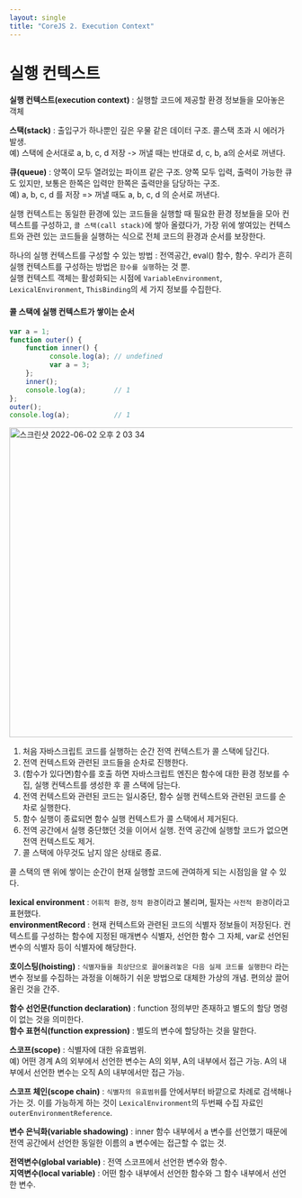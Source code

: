 ```yaml
---
layout: single
title: "CoreJS 2. Execution Context"
---
```


# 실행 컨텍스트
**실행 컨텍스트(execution context)** : 실행할 코드에 제공할 환경 정보들을 모아놓은 객체    
    
**스택(stack)** : 출입구가 하나뿐인 깊은 우물 같은 데이터 구조. 콜스택 초과 시 에러가 발생.     
예) 스택에 순서대로 a, b, c, d 저장 -> 꺼낼 때는 반대로 d, c, b, a의 순서로 꺼낸다.

**큐(queue)** : 양쪽이 모두 열려있는 파이프 같은 구조. 양쪽 모두 입력, 출력이 가능한 큐도 있지만, 보통은 한쪽은 입력만 한쪽은 출력만을 담당하는 구조.   
예) a, b, c, d 를 저장 => 꺼낼 때도 a, b, c, d 의 순서로 꺼낸다.   

실행 컨텍스트는 동일한 환경에 있는 코드들을 실행할 때 필요한 환경 정보들을 모아 컨텍스트를 구성하고, `콜 스택(call stack)`에 쌓아 올렸다가, 가장 위에 쌓여있는 컨텍스트와 관련 있는 코드들을 실행하는 식으로 전체 코드의 환경과 순서를 보장한다.     
      
하나의 실행 컨텍스트를 구성할 수 있는 방법 : 전역공간, eval() 함수, 함수. 우리가 흔히 실행 컨텍스트를 구성하는 방법은 `함수를 실행`하는 것 뿐.    
실행 컨텍스트 객체는 활성화되는 시점에 `VariableEnvironment`, `LexicalEnvironment`, `ThisBinding`의 세 가지 정보를 수집한다.    


#### 콜 스택에 실행 컨텍스트가 쌓이는 순서    
```js
var a = 1;
function outer() {
    function inner() {
          console.log(a); // undefined
          var a = 3;
    };
    inner(); 
    console.log(a);       // 1
};
outer();
console.log(a);           // 1
```
<img width="550" alt="스크린샷 2022-06-02 오후 2 03 34" src="https://user-images.githubusercontent.com/84711115/171556516-0cfc1e68-677e-494f-b212-4be247277fdf.png">

1. 처음 자바스크립트 코드를 실행하는 순간 전역 컨텍스트가 콜 스택에 담긴다.
2. 전역 컨텍스트와 관련된 코드들을 순차로 진행한다.
3. (함수가 있다면)함수를 호출 하면 자바스크립트 엔진은 함수에 대한 환경 정보를 수집, 실행 컨텍스트를 생성한 후 콜 스택에 담는다.
4. 전역 컨텍스트와 관련된 코드는 일시중단, 함수 실행 컨텍스트와 관련된 코드를 순차로 실행한다.
5. 함수 실행이 종료되면 함수 실행 컨텍스트가 콜 스택에서 제거된다.
6. 전역 공간에서 실행 중단했던 것을 이어서 실행. 전역 공간에 실행할 코드가 없으면 전역 컨텍스트도 제거.
7. 콜 스택에 아무것도 남지 않은 상태로 종료.   
    
콜 스택의 맨 위에 쌓이는 순간이 현재 실행할 코드에 관여하게 되는 시점임을 알 수 있다.    

**lexical environment** : `어휘적 환경`, `정적 환경`이라고 불리며, 필자는 `사전적 환경`이라고 표현했다.   
**environmentRecord** : 현재 컨텍스트와 관련된 코드의 식별자 정보들이 저장된다. 컨텍스트를 구성하는 함수에 지정된 매개변수 식별자, 선언한 함수 그 자체, var로 선언된 변수의 식별자 등이 식별자에 해당한다.       
    
**호이스팅(hoisting)** : `식별자들을 최상단으로 끌어올려놓은 다음 실제 코드를 실행한다` 라는 변수 정보를 수집하는 과정을 이해하기 쉬운 방법으로 대체한 가상의 개념. 편의상 끌어올린 것을 간주.
    
**함수 선언문(function declaration)** : function 정의부만 존재하고 별도의 할당 명령이 없는 것을 의미한다.    
**함수 표현식(function expression)** : 별도의 변수에 할당하는 것을 말한다.    
    
**스코프(scope)** : 식별자에 대한 유효범위.       
예) 어떤 경계 A의 외부에서 선언한 변수는 A의 외부, A의 내부에서 접근 가능. A의 내부에서 선언한 변수는 오직 A의 내부에서만 접근 가능.       
      
**스코프 체인(scope chain)** : `식별자의 유효범위`를 안에서부터 바깥으로 차례로 검색해나가는 것. 이를 가능하게 하는 것이 `LexicalEnvironment`의 두번째 수집 자료인 `outerEnvironmentReference`.       
      
**변수 은닉화(variable shadowing)** : inner 함수 내부에서 a 변수를 선언했기 때문에 전역 공간에서 선언한 동일한 이름의 a 변수에는 접근할 수 없는 것.    
    
**전역변수(global variable)** : 전역 스코프에서 선언한 변수와 함수.   
**지역변수(local variable)** : 어떤 함수 내부에서 선언한 함수와 그 함수 내부에서 선언한 변수.   

